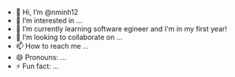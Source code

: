 - 👋 Hi, I’m @nminh12
- 👀 I’m interested in ...
- 🌱 I’m currently learning software egineer and I'm in my first year!
- 💞️ I’m looking to collaborate on ...
- 📫 How to reach me ...
- 😄 Pronouns: ...
- ⚡ Fun fact: ...

<!---
nminh12/nminh12 is a ✨ special ✨ repository because its `README.md` (this file) appears on your GitHub profile.
You can click the Preview link to take a look at your changes.
--->
